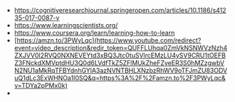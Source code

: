- https://cognitiveresearchjournal.springeropen.com/articles/10.1186/s41235-017-0087-y
- https://www.learningscientists.org/
- https://www.coursera.org/learn/learning-how-to-learn
- [https://amzn.to/3PWyLqc](https://www.youtube.com/redirect?event=video_description&redir_token=QUFFLUhqa0ZmVkNSNWVzNzh4ZXJVV0I2RVQ0NXNEVEYtd3xBQ3Jtc0tuSVlrcEMzLU4ySV9CRU1tOEFBZ3FNckdXMVptdHU3Q0d6LVdfTkZ5ZFlMUkZheFZyeER3S0hMZzgwbVN2NU1aMkRqTFBYdnhGYlA3azNVNTBHLXNzbzRhWV9oTFJmZU83ODVuQ1dLc3ExWHNOa1I0SQ&q=https%3A%2F%2Famzn.to%2F3PWyLqc&v=TDYa2pPMx0k)
-